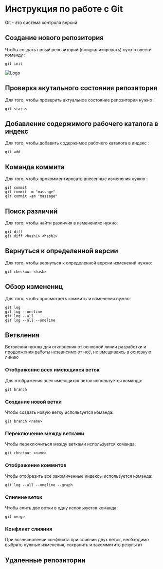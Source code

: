 # Инструкция по работе с Git

Git - это система контроля версий

## Создание нового репозитория 

Чтобы создать новый репозиторий (инициализировать) нужно ввести команду :

    git init

![Logo](git.jpg)


## Проверка акутального состояния репозитория

Для того, чтобы проверить актуальное состояние репозитория нужно :

    git status

## Добавление содержимого рабочего каталога в индекс

Для того, чтобы добавить содержимое рабочего каталога в индекс :

    git add

## Команда коммита

Для того, чтобы прокомментировать внесенные изменения нужно :

    git commit
    git commit -m "massage"
    git commit -am "massage"

## Поиск различий 

Для того, чтобы найти различия в изменениях нужно:

    git diff
    git diff <hash1> <hash2>

## Вернуться к определенной версии

Для того, чтобы вернуться к определенной версии изменений нужно:

    git checkout <hash>

## Обзор изменениц

Для того, чтобы просмотреть коммиты и изменения нужно:

    git log
    git log --oneline
    git log --all
    git log --all --oneline

## Ветвления 

Ветвления нужны для отклонения от основной линии разработки и продолжения работы независимо от неё, не вмешиваясь в основную линию

### Отображение всех имеющихся веток

Для отображения всех имеющихся веток используется команда:

    git branch

### Создание новой ветки
 
 Чтобы создать новую ветку используется команда:

    git branch <name>

### Переключение между ветками

Чтобы переключиться между ветками используется команда:

    git checkout <name>

### Отображение коммитов

Чтобы отобразить все закомиченные индексы используется команда:

    git log --all --oneline --graph

### Слияние веток

Чтобы слить две ветки в одну используется команда:

    git merge 

### Конфликт слияния

При возникновении конфликта при слиянии двух веток, необходимо выбрать нужные изменения, сохранить и закоммитить результат

## Удаленные репозитории 